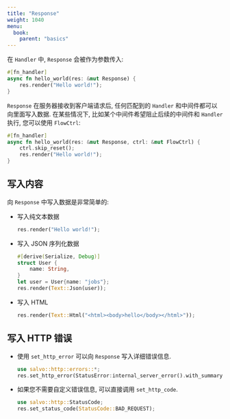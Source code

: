 ```yaml
---
title: "Response"
weight: 1040
menu:
  book:
    parent: "basics"
---
```


在 ```Handler``` 中, ```Response``` 会被作为参数传入:

```rust
#[fn_handler]
async fn hello_world(res: &mut Response) {
    res.render("Hello world!");
}
```

```Response``` 在服务器接收到客户端请求后, 任何匹配到的 ```Handler``` 和中间件都可以向里面写入数据. 在某些情况下, 比如某个中间件希望阻止后续的中间件和 ```Handler``` 执行, 您可以使用 ```FlowCtrl```:

```rust
#[fn_handler]
async fn hello_world(res: &mut Response, ctrl: &mut FlowCtrl) {
    ctrl.skip_reset();
    res.render("Hello world!");
}
```

## 写入内容

向 ```Response``` 中写入数据是非常简单的:

- 写入纯文本数据

    ```rust
    res.render("Hello world!");
    ``` 

- 写入 JSON 序列化数据
    
    ```rust
    #[derive(Serialize, Debug)]
    struct User {
        name: String,
    }
    let user = User{name: "jobs"};
    res.render(Text::Json(user));
    ```

- 写入 HTML
    
    ```rust
    res.render(Text::Html("<html><body>hello</body></html>"));
    ```

## 写入 HTTP 错误


- 使用 ```set_http_error``` 可以向 ```Response``` 写入详细错误信息.

    ```rust
    use salvo::http::errors::*;
    res.set_http_error(StatusError:internal_server_error().with_summary("error when serialize object to json"))
    ```

- 如果您不需要自定义错误信息, 可以直接调用 ```set_http_code```.

    ```rust
    use salvo::http::StatusCode;
    res.set_status_code(StatusCode::BAD_REQUEST);
    ```